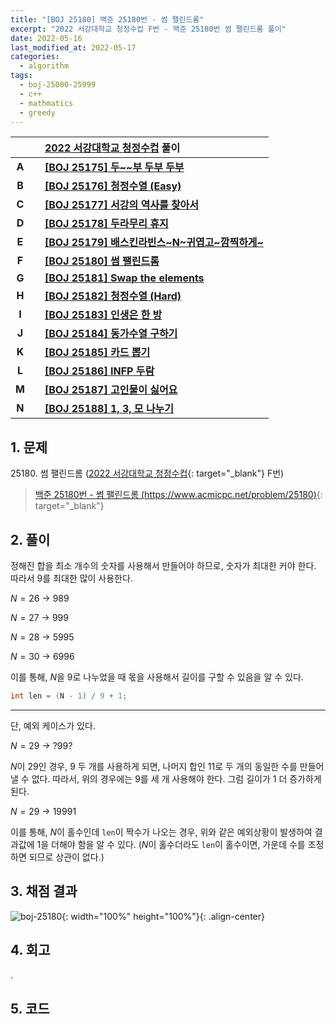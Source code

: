 ```yaml
---
title: "[BOJ 25180] 백준 25180번 - 썸 팰린드롬"
excerpt: "2022 서강대학교 청정수컵 F번 - 백준 25180번 썸 팰린드롬 풀이"
date: 2022-05-16
last_modified_at: 2022-05-17
categories:
  - algorithm
tags:
  - boj-25000-25999
  - c++
  - mathmatics
  - greedy
---
```


|||[2022 서강대학교 청정수컵](https://burningfalls.github.io/contest/sogang-baekjoon-contest/) 풀이|
|:---:|:---:|:---|
|**A**||**[[BOJ 25175] 두~~부 두부 두부](https://burningfalls.github.io/algorithm/boj-25175/)**|
|**B**||**[[BOJ 25176] 청정수열 (Easy)](https://burningfalls.github.io/algorithm/boj-25176/)**|
|**C**||**[[BOJ 25177] 서강의 역사를 찾아서](https://burningfalls.github.io/algorithm/boj-25177/)**|
|**D**||**[[BOJ 25178] 두라무리 휴지](https://burningfalls.github.io/algorithm/boj-25178/)**|
|**E**||**[[BOJ 25179] 배스킨라빈스~N~귀엽고~깜찍하게~](https://burningfalls.github.io/algorithm/boj-25179/)**|
|**F**||**[[BOJ 25180] 썸 팰린드롬](https://burningfalls.github.io/algorithm/boj-25180/)**|
|**G**||**[[BOJ 25181] Swap the elements](https://burningfalls.github.io/algorithm/boj-25181/)**|
|**H**||**[[BOJ 25182] 청정수열 (Hard)](https://burningfalls.github.io/algorithm/boj-25182/)**|
|**I**||**[[BOJ 25183] 인생은 한 방](https://burningfalls.github.io/algorithm/boj-25183/)**|
|**J**||**[[BOJ 25184] 동가수열 구하기](https://burningfalls.github.io/algorithm/boj-25184/)**|
|**K**||**[[BOJ 25185] 카드 뽑기](https://burningfalls.github.io/algorithm/boj-25185/)**|
|**L**||**[[BOJ 25186] INFP 두람](https://burningfalls.github.io/algorithm/boj-25186/)**|
|**M**||**[[BOJ 25187] 고인물이 싫어요](https://burningfalls.github.io/algorithm/boj-25187/)**|
|**N**||**[[BOJ 25188] 1, 3, 모 나누기](https://burningfalls.github.io/algorithm/boj-25188/)**|

## 1. 문제
$25180$. 썸 팰린드롬 ([2022 서강대학교 청정수컵](https://burningfalls.github.io/contest/sogang-baekjoon-contest/){: target="_blank"} F번)

> [백준 25180번 - 썸 팰린드롬 (https://www.acmicpc.net/problem/25180)](https://www.acmicpc.net/problem/25180){: target="_blank"}

## 2. 풀이

정해진 합을 최소 개수의 숫자를 사용해서 만들어야 하므로, 숫자가 최대한 커야 한다. 따라서 $9$를 최대한 많이 사용한다.

$N=26$ $\rightarrow$ $989$

$N=27$ $\rightarrow$ $999$

$N=28$ $\rightarrow$ $5995$

$N=30$ $\rightarrow$ $6996$

이를 통해, $N$을 $9$로 나누었을 때 몫을 사용해서 길이를 구할 수 있음을 알 수 있다.

```cpp
int len = (N - 1) / 9 + 1;
```

---

단, 예외 케이스가 있다.

$N=29$ $\rightarrow$ $?99?$

$N$이 $29$인 경우, $9$ 두 개를 사용하게 되면, 나머지 합인 $11$로 두 개의 동일한 수를 만들어낼 수 없다. 따라서, 위의 경우에는 $9$를 세 개 사용해야 한다. 그럼 길이가 $1$ 더 증가하게 된다.

$N=29$ $\rightarrow$ $19991$

이를 통해, $N$이 홀수인데 `len`이 짝수가 나오는 경우, 위와 같은 예외상황이 발생하여 결과값에 $1$을 더해야 함을 알 수 있다. ($N$이 홀수더라도 `len`이 홀수이면, 가운데 수를 조정하면 되므로 상관이 없다.)

## 3. 채점 결과

![boj-25180](https://user-images.githubusercontent.com/30232837/168541461-85877be7-f28c-4452-a4ef-82213ed23a66.png "boj-25180"){: width="100%" height="100%"}{: .align-center}

## 4. 회고

.

## 5. 코드

<script src="https://gist.github.com/BurningFalls/46f32caa52051175cf3e21b852cee218.js"></script>
